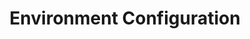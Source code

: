 ---
title: Environment Configuration
description: Production setup, environment indicators, and deployment configuration
---